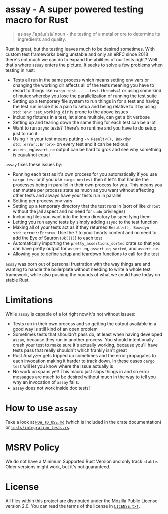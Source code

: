 # assay - A super powered testing macro for Rust

> as·say /ˈaˌsā,aˈsā/ noun - the testing of a metal or ore to determine its ingredients and quality.

Rust is great, but the testing leaves much to be desired sometimes. With custom
test frameworks being unstable and only an eRFC since 2018 there's not much we
can do to expand the abilities of our tests right? Well that's where `assay`
enters the picture. It seeks to solve a few problems when testing in rust:

- Tests all run in the same process which means setting env vars or changing the
  working dir affects all of the tests meaning you have to resort to things like
  `cargo test -- --test-threads=1` or using some kind of mutex whereby you lose
  the parallelization of running the test suite
- Setting up a temporary file system to run things in for a test and having the
  test run inside it is a pain to setup and being relative to it by using
  `std::env::set_working_dir` is prone to the above issues
- Including fixtures in a test, let alone multiple, can get a bit verbose
- Setting up and tearing down the same thing for each test can be a lot
- Want to run `async` tests? There's no runtime and you have to do setup just to
  run it.
- Using `?` in your test means putting `-> Result<(), Box<dyn std::error::Error>>`
  on every test and it can be tedious
- `assert_eq`/`assert_ne` output can be hard to grok and see why something is
  equal/not equal

`assay` fixes these issues by:

- Running each test as it's own process for you automatically if you use `cargo
  test` or if you use `cargo nextest` then it let's that handle the processes
  being in parallel in their own process for you. This means you can mutate per
  process state as much as you want without affecting other tests and always
  have your tests run in parallel
- Setting per process env vars
- Setting up a temporary directory that the test runs in (sort of like `chroot`
  without the jail aspect and no need for `sudo` privileges)
- Including files you want into the temp directory by specifying them
- Letting you run async tests by simply adding `async` to the test function
- Making all of your tests act as if they returned
  `Result<(), Box<dyn std::error::Error>>`. Use the `?` to your hearts content
  and no need to add the Eye of Sauron (`Ok(())`) to each test
- Automatically importing the `pretty_assertions_sorted` crate so that you can have
  pretty output for `assert_eq`, `assert_eq_sorted`, and `assert_ne`.
- Allowing you to define setup and teardown functions to call for the test

`assay` was born out of personal frustration with the way things are and wanting
to handle the boilerplate without needing to write a whole test framework, while
also pushing the bounds of what we could have today on stable Rust.

# Limitations
While `assay` is capable of a lot right now it's not without issues:

- Tests run in their own process and so getting the output available in a good
  way is still kind of an open problem
- Sometimes tests that shouldn't pass do, at least when having developed `assay`,
  because they run in another process. You should intentionally crash your test
  to make sure it's actually working, because you'll have tests pass that really
  shouldn't which frankly isn't great
- Rust Analyzer gets tripped up sometimes and the error propagates to each
  invocation making it harder to track down. In these cases `cargo test` will
  let you know where the issue actually is
- No work on spans yet! This macro just slaps things in and so error messages
  are much to be desired without much in the way to tell you why an invocation
  of `assay` fails.
- `assay` does not work inside doc tests!

# How to use `assay`
Take a look at [`HOW_TO_USE.md`](HOW_TO_USE.md) (which is included in the crate
documentation) or [`tests/integration_tests.rs`](tests/integration_tests.rs).

# MSRV Policy
We do not have a Minimum Supported Rust Version and only track `stable`. Older
versions might work, but it's not guaranteed.

# License
All files within this project are distributed under the Mozilla Public License
version 2.0. You can read the terms of the license in [`LICENSE.txt`](LICENSE.txt).
